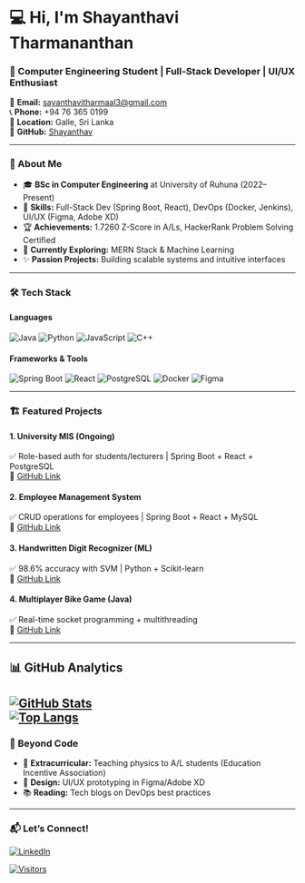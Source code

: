 # 💻 Hi, I'm Shayanthavi Tharmananthan 
### 🚀 Computer Engineering Student | Full-Stack Developer | UI/UX Enthusiast

📧 **Email:** [sayanthavitharmaal3@gmail.com](mailto:sayanthavitharmaal3@gmail.com)  
📞 **Phone:** +94 76 365 0199  
📍 **Location:** Galle, Sri Lanka  
🔗 **GitHub:** [Shayanthav](https://github.com/Shayanthavi)  

---

### 🌟 About Me
- 🎓 **BSc in Computer Engineering** at University of Ruhuna (2022–Present)  
- 🔧 **Skills:** Full-Stack Dev (Spring Boot, React), DevOps (Docker, Jenkins), UI/UX (Figma, Adobe XD)  
- 🏆 **Achievements:** 1.7260 Z-Score in A/Ls, HackerRank Problem Solving Certified  
- 🌱 **Currently Exploring:** MERN Stack & Machine Learning  
- ✨ **Passion Projects:** Building scalable systems and intuitive interfaces  

---

### 🛠️ Tech Stack  
#### **Languages**  
![Java](https://img.shields.io/badge/Java-007396?style=for-the-badge&logo=java&logoColor=white)
![Python](https://img.shields.io/badge/Python-3776AB?style=for-the-badge&logo=python&logoColor=white)
![JavaScript](https://img.shields.io/badge/JavaScript-F7DF1E?style=for-the-badge&logo=javascript&logoColor=black)
![C++](https://img.shields.io/badge/C++-00599C?style=for-the-badge&logo=c%2B%2B&logoColor=white)

#### **Frameworks & Tools**  
![Spring Boot](https://img.shields.io/badge/Spring_Boot-6DB33F?style=for-the-badge&logo=spring&logoColor=white)
![React](https://img.shields.io/badge/React-61DAFB?style=for-the-badge&logo=react&logoColor=black)
![PostgreSQL](https://img.shields.io/badge/PostgreSQL-4169E1?style=for-the-badge&logo=postgresql&logoColor=white)
![Docker](https://img.shields.io/badge/Docker-2496ED?style=for-the-badge&logo=docker&logoColor=white)
![Figma](https://img.shields.io/badge/Figma-F24E1E?style=for-the-badge&logo=figma&logoColor=white)

---

### 🏗️ Featured Projects  
#### **1. University MIS (Ongoing)**  
✅ Role-based auth for students/lecturers | Spring Boot + React + PostgreSQL  
🔗 [GitHub Link](#)  

#### **2. Employee Management System**  
✅ CRUD operations for employees | Spring Boot + React + MySQL  
🔗 [GitHub Link](#)  

#### **3. Handwritten Digit Recognizer (ML)**  
✅ 98.6% accuracy with SVM | Python + Scikit-learn  
🔗 [GitHub Link](#)  

#### **4. Multiplayer Bike Game (Java)**  
✅ Real-time socket programming + multithreading  
🔗 [GitHub Link](#)  

---

## 📊 GitHub Analytics
[![GitHub Stats](https://github-readme-stats.vercel.app/api?username=Shayanthavi&show_icons=true&theme=radical&hide_border=true)](https://github.com/Shayanthavi)  
[![Top Langs](https://github-readme-stats.vercel.app/api/top-langs/?username=Shayanthavi&layout=compact&theme=radical&hide_border=true)](https://github.com/Shayanthavi)  
---

### 🎨 Beyond Code  
- 🎤 **Extracurricular:** Teaching physics to A/L students (Education Incentive Association)  
- 🎨 **Design:** UI/UX prototyping in Figma/Adobe XD  
- 📚 **Reading:** Tech blogs on DevOps best practices  

---

### 📬 Let’s Connect!  
[![LinkedIn](https://img.shields.io/badge/LinkedIn-0A66C2?style=for-the-badge&logo=linkedin&logoColor=white)](https://linkedin.com/in/yourprofile)



[![Visitors](https://komarev.com/ghpvc/?username=Shayanthav&color=blueviolet&label=Profile+Views)](https://github.com/Shayanthavi)  
